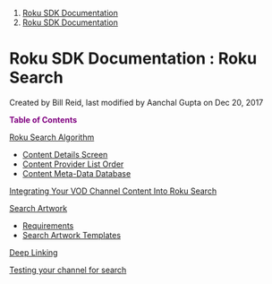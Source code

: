 <div id="page">

<div id="main" class="aui-page-panel">

<div id="main-header">

<div id="breadcrumb-section">

1.  <span>[Roku SDK Documentation](index.html)</span>
2.  <span>[Roku SDK
    Documentation](Roku-SDK-Documentation_1611307.html)</span>

</div>

# <span id="title-text"> Roku SDK Documentation : Roku Search </span>

</div>

<div id="content" class="view">

<div class="page-metadata">

Created by <span class="author"> Bill Reid</span>, last modified by
<span class="editor"> Aanchal Gupta</span> on Dec 20, 2017

</div>

<div id="main-content" class="wiki-content group">

<span style="color: rgb(128,0,128);">**Table of Contents**</span>

<div class="toc-macro rbtoc1516756438815">

[Roku Search Algorithm](#RokuSearch-RokuSearchAlgorithm)

  - [Content Details Screen](#RokuSearch-ContentDetailsScreen)
  - [Content Provider List Order](#RokuSearch-ContentProviderListOrder)
  - [Content Meta-Data Database](#RokuSearch-ContentMeta-DataDatabase)

[Integrating Your VOD Channel Content Into Roku
Search](#RokuSearch-IntegratingYourVODChannelContentIntoRokuSearch)

[Search Artwork](#RokuSearch-SearchArtwork)

  - [Requirements](#RokuSearch-Requirements)
  - [Search Artwork Templates](#RokuSearch-SearchArtworkTemplates)

[Deep Linking](#RokuSearch-DeepLinking)

[Testing your channel for
search](#RokuSearch-Testingyourchannelforsearch)

</div>

</div>

</div>

</div>

</div>
